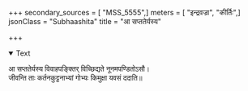 +++
secondary_sources = [ "MSS_5555",]
meters = [ "इन्द्रवज्रा", "कीर्तिः",]
jsonClass = "Subhaashita"
title = "आ सप्ततेर्यस्य"

+++

<details open><summary>Text</summary>

आ सप्ततेर्यस्य विवाहपङ्क्तिर् विच्छिद्यते नूनमपण्डितोऽसौ।  
जीवन्ति ताः कर्तनकुट्टनाभ्यां गोभ्यः किमुक्षा यवसं ददाति॥
</details>
